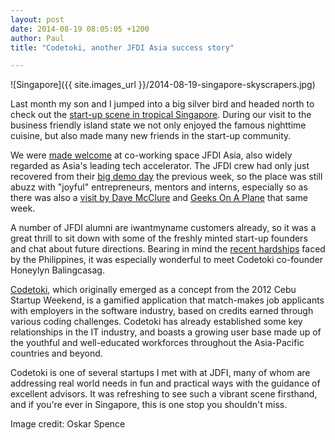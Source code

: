 ```yaml
---
layout: post
date: 2014-08-19 08:05:05 +1200
author: Paul
title: "Codetoki, another JFDI Asia success story"

---
```


<!-- excerpt -->

![Singapore]({{ site.images_url }}/2014-08-19-singapore-skyscrapers.jpg)

Last month my son and I jumped into a big silver bird and headed north to check out the [start-up scene in tropical Singapore](http://blog.iwantmyname.com/2014/07/leaping-into-singapores-startup-scene.html). During our visit to the business friendly island state we not only enjoyed the famous nighttime cuisine, but also made many new friends in the start-up community.

We were [made welcome](https://twitter.com/jfdiasia/status/490113108845682690) at co-working space JFDI Asia, also widely regarded as Asia's leading tech accelerator. The JFDI crew had only just recovered from their [big demo day](http://e27.co/jfdi-2014a-cohort-graduates-bang-20140709/0) the previous week, so the place was still abuzz with "joyful" entrepreneurs, mentors and interns, especially so as there was also a [visit by Dave McClure](https://twitter.com/jfdiasia/status/489331687126360064) and [Geeks On A Plane](http://geeksonaplane.com/goap_destinations/southeast-asia/) that same week. 

<!-- /excerpt -->

A number of JFDI alumni are iwantmyname customers already, so it was a great thrill to sit down with some of the freshly minted start-up founders and chat about future directions. Bearing in mind the [recent hardships](http://blog.iwantmyname.com/2014/05/philippines-disaster-six-months-downstream.html) faced by the Philippines, it was especially wonderful to meet Codetoki co-founder Honeylyn Balingcasag. 

[Codetoki](http://codetoki.com), which originally emerged as a concept from the 2012 Cebu Startup Weekend, is a gamified application that match-makes job applicants with employers in the software industry, based on credits earned through various coding challenges. Codetoki has already established some key relationships in the IT industry, and boasts a growing user base made up of the youthful and well-educated workforces throughout the Asia-Pacific countries and beyond. 

Codetoki is one of several startups I met with at JDFI, many of whom are addressing real world needs in fun and practical ways with the guidance of excellent advisors. It was refreshing to see such a vibrant scene firsthand, and if you're ever in Singapore, this is one stop you shouldn't miss.

Image credit: Oskar Spence
